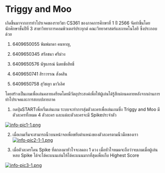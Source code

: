 # Triggy and Moo 
เกิดขึ้นมาจากการทำโปรเจคของรายวิชา CS361 ของภาคการศึกษาที่ 1 ปี 2566 จัดทำขึ้นโดยนักศึกษาชั้นปีที่ 3 สาขาวิทยาการคอมพิวเตอร์ประยุกต์ คณะวิทยาศาสตร์และเทคโนโลยี ซึ่งประกอบด้วย

1.   6409650055 พิมพ์มาดา คนหาญ,

2.    6409650345  สรัลชนา ศรีม่วง

3.   6409650576  นัฐธภรณ์ นิตยชัยสิทธิ์

4.   6409650741  สิราวรรณ สังคสิน

5.   6409650758  สุวิชญา มาวิเลิศ

โดยสร้างเป็นเกมเพื่อเล่นคลายเครียดโดยมีวัตถุประสงค์เพื่อให้ผู้เล่นได้รู้สึกผ่อนคลายหลังจากผ่านการทำโปรเจคและการสอบปลายภาค

1.   กดปุ่มSTARTเพื่อเริ่มเล่นเกม ระบบจะทำการสุ่มตัวละครเพื่อเล่นเกมซึ่ง Triggy and Moo มีตัวละครทั้งหมด 4 ตัวละคร และแต่ละตัวละครจะมี Spikeประจำตัว

[![info-pic1-1.png](https://i.postimg.cc/MGn5rXZn/info-pic1-1.png)](https://postimg.cc/gwP3xzZp)

2.   เมื่อเกมเริ่มจะสามารถนิ้วบนหน้าจอเพื่อขยับตำแหน่งของตัวละครตามนิ้วมือของเรา
[![info-pic2-1-1.png](https://i.postimg.cc/mg38nHbs/info-pic2-1-1.png)](https://postimg.cc/683r2T2j)

3.   เมื่อตัวละครโดน Spike ที่ตกลงมาหัวใจจะลดลง 1 ดวง เมื่อหัวใจหมดจะถือว่าจบเกมเมื่อผู้เล่นหลบ Spike ได้จะได้คะแนนเล่นให้ได้คะแนนมากที่สุดเพื่อเก็บ Highest Score

[![info-pic3-1.png](https://i.postimg.cc/1XJyMtfc/info-pic3-1.png)](https://postimg.cc/N22hjQ85)
